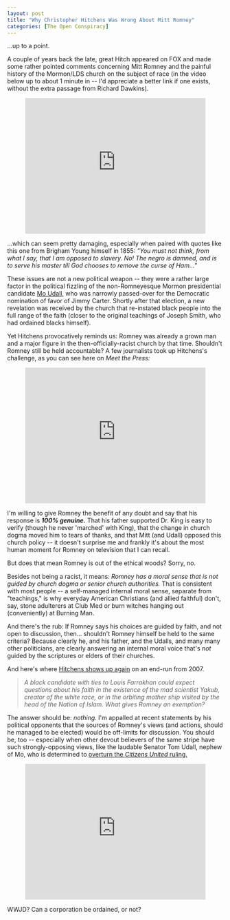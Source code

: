 ```yaml
---
layout: post
title: "Why Christopher Hitchens Was Wrong About Mitt Romney"
categories: [The Open Conspiracy]
---
```

...up to a point.

A couple of years back the late, great Hitch appeared on FOX and made some rather pointed comments concerning Mitt Romney and the painful history of the Mormon/LDS church on the subject of race (in the video below up to about 1 minute in -- I'd appreciate a better link if one exists, without the extra passage from Richard Dawkins).

<center>
<iframe width="420" height="315" src="http://www.youtube.com/embed/9Etownp_Rmw" frameborder="0" allowfullscreen></iframe>
</center>

...which can seem pretty damaging, especially when paired with quotes like this one from Brigham Young himself in 1855: <i>"You must not think, from what I say, that I am opposed to slavery. No! The negro is damned, and is to serve his master till God chooses to remove the curse of Ham..."</i>

These issues are not a new political weapon -- they were a rather large factor in the political fizzling of the non-Romneyesque Mormon presidential candidate <a href="http://en.wikipedia.org/wiki/Udall_family">Mo Udall,</a> who was narrowly passed-over for the Democratic nomination of favor of Jimmy Carter. Shortly after that election, a new revelation was received by the church that re-instated black people into the full range of the faith (closer to the original teachings of Joseph Smith, who had ordained blacks himself).

Yet Hitchens provocatively reminds us: Romney was already a grown man and a major figure in the then-officially-racist church by that time. Shouldn't Romney still be held accountable? A few journalists took up Hitchens's challenge, as you can see here on <i>Meet the Press:</i>

<center>
<iframe width="420" height="315" src="http://www.youtube.com/embed/Pcw0woPX5VY" frameborder="0" allowfullscreen></iframe>
</center>

I'm willing to give Romney the benefit of any doubt and say that his response is <i><b>100% genuine.</b></i> That his father supported Dr. King is easy to verify (though he never 'marched' with King), that the change in church dogma moved him to tears of thanks, and that Mitt (and Udall) opposed this church policy -- it doesn't surprise me and frankly it's about the most human moment for Romney on television that I can recall.

But does that mean Romney is out of the ethical woods? Sorry, no.

Besides not being a racist, it means: <i>Romney has a moral sense that is not guided by church dogma or senior church authorities.</i> That is consistent with most people -- a self-managed internal moral sense, separate from "teachings," is why everyday American Christians (and allied faithful) don't, say, stone adulterers at Club Med or burn witches hanging out (conveniently) at Burning Man.

And there's the rub: If Romney says his choices are guided by faith, and not open to discussion, then... shouldn't Romney himself be held to the same criteria? Because clearly he, and his father, and the Udalls, and many many other politicians, are clearly answering an internal moral voice that's <i>not</i> guided by the scriptures or elders of their churches.

And here's where <a href="http://www.slate.com/articles/news_and_politics/fighting_words/2007/11/mitt_the_mormon.html">Hitchens shows up again</a> on an end-run from 2007.

<blockquote><i>A black candidate with ties to Louis Farrakhan could expect questions about his faith in the existence of the mad scientist Yakub, creator of the white race, or in the orbiting mother ship visited by the head of the Nation of Islam. What gives Romney an exemption?</i></blockquote>

The answer should be: <i>nothing.</i> I'm appalled at recent statements by his political opponents that the sources of Romney's views (and actions, should he managed to be elected) would be off-limits for discussion. You should be, too -- especially when other devout believers of the same stripe have such strongly-opposing views, like the laudable Senator Tom Udall, nephew of Mo, who is determined to <a href="http://www.rawstory.com/rs/2011/11/01/sens-udall-bennet-propose-bill-to-overturn-citizens-united-ruling/">overturn the <i>Citizens United</i> ruling.</a>

<center>
<iframe width="420" height="315" src="http://www.youtube.com/embed/x3iSxPG5K8U" frameborder="0" allowfullscreen></iframe>
</center>

WWJD? Can a corporation be ordained, or not?


<!--more-->

